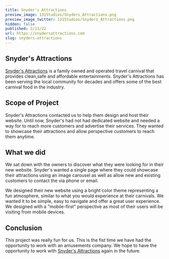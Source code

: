 ```yaml
---
title: Snyder's Attractions
preview_image: 131Studios/Snyders_Attractions.png
preview_image_twitter: 131Studios/Snyders_Attractions.png
hidden: false
published: 2/13/22
url: https://snydersattractions.com
slug: snyders-attractions
---
```

## Snyder's Attractions
[Snyder's Attractions](http://snydersattractions.com) is a family owned and operated travel carnival that provides clean,safe and affordable entertainments.  Snyder's Attractions has been serving the local community for decades and offers some of the best carnival food in the industry.  

## Scope of Project
Snyder's Attractions contacted us to help them design and host their website.  Until now, Snyder's had not had dedicated website and needed a way for to reach more customers and advertise their services.  They wanted to showcase their attractions and allow perspective customers to reach them anytime.

## What we did
We sat down with the owners to discover what they were looking for in their new website.  Snyder's wanted a single page where they could showcase their attractions using an image carousel as well as allow new and existing customers to contact the via phone or email.

We designed their new website using a bright color theme representing a fun atmosphere, similar to what you would experience at their carnivals. We wanted it to be simple, easy to navigate and offer a great user experience.  We designed with a "mobile-first" perspective as most of their users will be visiting from mobile devices.

## Conclusion
This project was really fun for us.  This is the fist time we have had the opportunity to work with an amusements company.  We hope to have the opportunity to work with [Snyder's Attractions](https://snydersattractions.com) again in the future.
